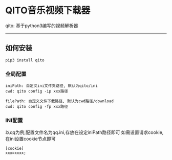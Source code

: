 # QITO音乐视频下载器

qito: 基于python3编写的视频解析器

---

## 如何安装

```
pip3 install qito
```

### 全局配置

```
iniPath: 自定义ini文件夹路径, 默认为qito/ini
cwd: qito config -ip xxx路径

filePath: 自定义文件下载路径, 默认为cwd路径/download
cwd: qito config -fp xxx路径
```

### INI配置

以qq为例,配置文件名为qq.ini,存放在设定iniPath路径即可
如需设置请求cookie,在ini设置cookie节点即可

```
[cookie]
xxx=xxxx;
```
